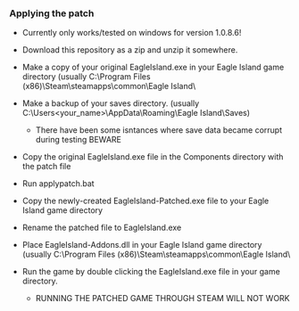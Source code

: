 ﻿### Applying the patch

- Currently only works/tested on windows for version 1.0.8.6!

- Download this repository as a zip and unzip it somewhere.
- Make a copy of your original EagleIsland.exe in your Eagle Island game directory (usually C:\Program Files (x86)\Steam\steamapps\common\Eagle Island\
- Make a backup of your saves directory. (usually C:\Users\<your_name>\AppData\Roaming\Eagle Island\Saves)
  - There have been some isntances where save data became corrupt during testing BEWARE
- Copy the original EagleIsland.exe file in the Components directory with the patch file
- Run applypatch.bat
- Copy the newly-created EagleIsland-Patched.exe file to your Eagle Island game directory
- Rename the patched file to EagleIsland.exe
- Place EagleIsland-Addons.dll in your Eagle Island game directory (usually C:\Program Files (x86)\Steam\steamapps\common\Eagle Island\

- Run the game by double clicking the EagleIsland.exe file in your game directory.
  - RUNNING THE PATCHED GAME THROUGH STEAM WILL NOT WORK

